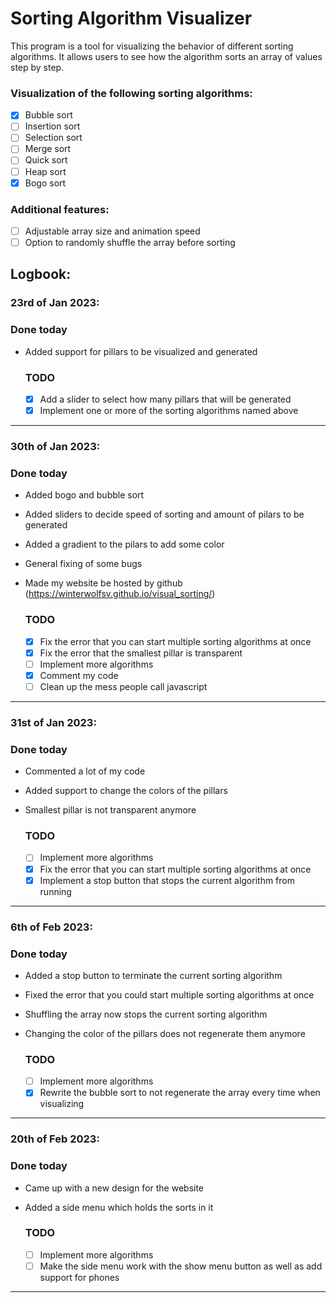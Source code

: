 # Sorting Algorithm Visualizer

This program is a tool for visualizing the behavior of different sorting algorithms. It allows users to see how the
algorithm sorts an array of values step by step.

### Visualization of the following sorting algorithms:

- [X] Bubble sort
- [ ] Insertion sort
- [ ] Selection sort
- [ ] Merge sort
- [ ] Quick sort
- [ ] Heap sort
- [X] Bogo sort

### Additional features:

- [ ] Adjustable array size and animation speed
- [ ] Option to randomly shuffle the array before sorting

## Logbook:

### 23rd of Jan 2023:

### Done today

- Added support for pillars to be visualized and generated
  ### TODO

    - [X] Add a slider to select how many pillars that will be generated
    - [X] Implement one or more of the sorting algorithms named above

---

### 30th of Jan 2023:

### Done today

- Added bogo and bubble sort
- Added sliders to decide speed of sorting and amount of pilars to be generated
- Added a gradient to the pilars to add some color
- General fixing of some bugs
- Made my website be hosted by github (https://winterwolfsv.github.io/visual_sorting/)

  ### TODO

    - [X] Fix the error that you can start multiple sorting algorithms at once
    - [X] Fix the error that the smallest pillar is transparent
    - [ ] Implement more algorithms
    - [X] Comment my code
    - [ ] Clean up the mess people call javascript

---

### 31st of Jan 2023:

### Done today

- Commented a lot of my code
- Added support to change the colors of the pillars
- Smallest pillar is not transparent anymore

  ### TODO

    - [ ] Implement more algorithms
    - [X] Fix the error that you can start multiple sorting algorithms at once
    - [X] Implement a stop button that stops the current algorithm from running

---

### 6th of Feb 2023:

### Done today

- Added a stop button to terminate the current sorting algorithm
- Fixed the error that you could start multiple sorting algorithms at once
- Shuffling the array now stops the current sorting algorithm
- Changing the color of the pillars does not regenerate them anymore

  ### TODO

    - [ ] Implement more algorithms
    - [X] Rewrite the bubble sort to not regenerate the array every time when visualizing

---

### 20th of Feb 2023:

### Done today

- Came up with a new design for the website
- Added a side menu which holds the sorts in it

  ### TODO

    - [ ] Implement more algorithms
    - [ ] Make the side menu work with the show menu button as well as add support for phones

---